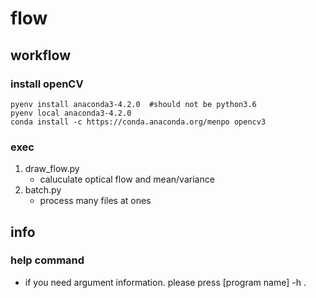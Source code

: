 # flow

## workflow
### install openCV
```
pyenv install anaconda3-4.2.0  #should not be python3.6
pyenv local anaconda3-4.2.0
conda install -c https://conda.anaconda.org/menpo opencv3
```

### exec
1. draw_flow.py
    * caluculate optical flow and mean/variance
2. batch.py
    * process many files at ones


## info
### help command
   * if you need argument information. please press [program name] -h .
